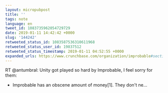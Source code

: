 ```yaml
---
layout: micropubpost
title: ''
tags: note
language: en
tweet_id: 1083735962054729729
date: 2019-01-11 14:42:42 +0000
slug: '144242'
retweeted_status_id: 1083587536310611968
retweeted_status_user_id: 19837512
retweeted_status_timestamp: 2019-01-11 04:52:55 +0000
expanded_urls: https://www.crunchbase.com/organization/improbable#section-funding-rounds,https://unity.com/solutions/real-time-multiplayer/game-server-hosting
---
```

RT @antumbral: Unity got played so hard by Improbable, I feel sorry for them:
* Improbable has an obscene amount of money[1]. They don't ne…
